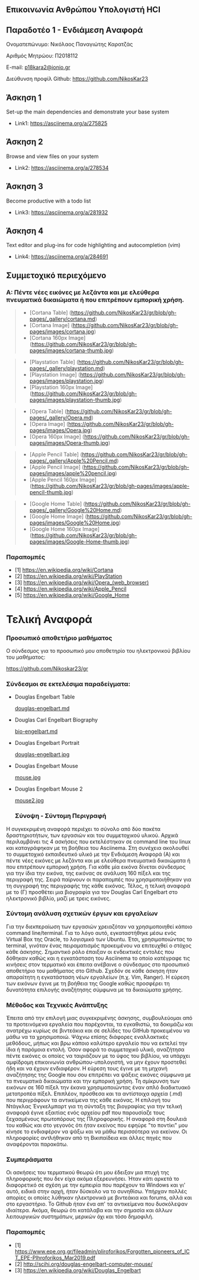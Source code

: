 ## Επικοινωνία Ανθρώπου Υπολογιστή HCI
## Παραδοτέο 1 - Ενδιάμεση Aναφορά

Ονοματεπώνυμο: Νικόλαος Παναγιώτης Καρατζάς

Αριθμός Μητρώου: Π2018112

E-mail: p18kara2@ionio.gr

Διεύθυνση προφίλ Github: https://github.com/NikosKar23

## Άσκηση 1

Set-up the main dependencies and demonstrate your base system

- Link1: https://asciinema.org/a/275825

## Άσκηση 2

Browse and view files on your system

- Link2: https://asciinema.org/a/278534

## Άσκηση 3

Become productive with a todo list

- Link3: https://asciinema.org/a/281932

## Άσκηση 4

Text editor and plug-ins for code highlighting and autocompletion (vim) 

- Link4: https://asciinema.org/a/284691


## **Συμμετοχικό περιεχόμενο**

### Α: Πέντε νέες εικόνες με λεζάντα και με ελεύθερα πνευματικά δικαιώματα ή που επιτρέπουν εμπορική χρήση.

> - [Cortana Table] (https://github.com/NikosKar23/gr/blob/gh-pages/_gallery/cortana.md)
> - [Cortana Image] (https://github.com/NikosKar23/gr/blob/gh-pages/images/cortana.jpg)
> - [Cortana 160px Image] (https://github.com/NikosKar23/gr/blob/gh-pages/images/cortana-thumb.jpg)


> - [Playstation Table] (https://github.com/NikosKar23/gr/blob/gh-pages/_gallery/playstation.md)
> - [Playstation Image] (https://github.com/NikosKar23/gr/blob/gh-pages/images/playstation.jpg)
> - [Playstation 160px Image] (https://github.com/NikosKar23/gr/blob/gh-pages/images/playstation-thumb.jpg)


> - [Opera Table] (https://github.com/NikosKar23/gr/blob/gh-pages/_gallery/Opera.md)
> - [Opera Image] (https://github.com/NikosKar23/gr/blob/gh-pages/images/Opera.jpg)
> - [Opera 160px Image] (https://github.com/NikosKar23/gr/blob/gh-pages/images/Opera-thumb.jpg)


> - [Apple Pencil Table] (https://github.com/NikosKar23/gr/blob/gh-pages/_gallery/Apple%20Pencil.md)
> - [Apple Pencil Image] (https://github.com/NikosKar23/gr/blob/gh-pages/images/apple%20pencil.jpg)
> - [Apple Pencil 160px Image] (https://github.com/NikosKar23/gr/blob/gh-pages/images/apple-pencil-thumb.jpg)


> - [Google Home Table] (https://github.com/NikosKar23/gr/blob/gh-pages/_gallery/Google%20Home.md)
> - [Google Home Image] (https://github.com/NikosKar23/gr/blob/gh-pages/images/Google%20Home.jpg)
> - [Google Home 160px Image] (https://github.com/NikosKar23/gr/blob/gh-pages/images/Google-Home-thumb.jpg)


### **Παραπομπές**

- [1]  https://en.wikipedia.org/wiki/Cortana
- [2]  https://en.wikipedia.org/wiki/PlayStation
- [3]  https://en.wikipedia.org/wiki/Opera_(web_browser)
- [4]  https://en.wikipedia.org/wiki/Apple_Pencil
- [5]  https://en.wikipedia.org/wiki/Google_Home

# Τελική Αναφορά

### Προσωπικό αποθετήριο μαθήματος

Ο σύνδεσμος για το προσωπικό μου αποθετηρίο του ηλεκτρονικού βιβλίου του μαθήματος:

https://github.com/Nikoskar23/gr

### Σύνδεσμοι σε εκτελέσιμα παραδείγματα:

- Douglas Engelbart Table  

  [douglas-engelbart.md](https://github.com/NikosKar23/gr/blob/gh-pages/_biography/douglas-engelbart.md)
 
- Douglas Carl Engelbart Biography 

  [bio-engelbart.md](https://github.com/NikosKar23/gr/blob/gh-pages/_biography/bio-engelbart.md#%CF%83%CF%8D%CE%BD%CF%84%CE%BF%CE%BC%CE%B7-%CE%B2%CE%B9%CE%BF%CE%B3%CF%81%CE%B1%CF%86%CE%AF%CE%B1-%CF%84%CE%BF%CF%85-douglas-carl-engelbart)

- Douglas Engelbart Portrait 

  [douglas-engelbart.jpg](https://github.com/NikosKar23/gr/blob/gh-pages/images/Douglas-Engelbart.jpg)

- Douglas Engelbart Mouse

  [mouse.jpg](https://github.com/NikosKar23/gr/blob/gh-pages/images/mouse.jpg)

- Douglas Engelbart Mouse 2

  [mouse2.jpg](https://github.com/NikosKar23/gr/blob/gh-pages/images/mouse2.jpg)
  
  ### Σύνοψη - Σύντομη Περιγραφή

Η συγκεκριμένη αναφορά περιέχει το σύνολο από δύο πακέτα δραστηριοτήτων, των εργασιών και του συμμετοχικού υλικού. Αρχικά περιλαμβάνει τις 4 ασκήσεις που εκτελέστηκαν σε command line του linux και καταγράφηκαν με τη βοήθεια του Asciinema. Στη συνέχεια ακολουθεί το συμμετοχικό εκπαιδευτικό υλικό με την Ενδιάμεση Αναφορά (Α) και πέντε νέες εικόνες με λεζάντα και με ελεύθερα πνευματικά δικαιώματα ή που επιτρέπουν εμπορική χρήση. Για κάθε μία εικόνα δίνεται σύνδεσμος για την ίδια την εικόνα, της εικόνας σε ανάλυση 160 πίξελ και της περιγραφή της. Σειρά παίρνουν οι παραπομπές που χρησιμοποιήθηκαν για τη συγγραφή της περιγραφής της κάθε εικόνας. Τέλος, η τελική αναφορά με το (Γ) προσθέτει μια βιογραφία για τον Douglas Carl Engelbart στο ηλεκτρονικό βιβλίο, μαζί με τρεις εικόνες.


  ### Σύντομη ανάλυση σχετικών έργων και εργαλείων
  
  Για την διεκπεραίωση των εργασιών χρειαζόταν να χρησιμοποιηθεί κάποιο command line/terminal. Για το λόγο αυτό, εγκαταστήθηκε μέσω ενός Virtual Box της Oracle, το λογισμικό των Ubuntu. Έτσι, χρησιμοποιώντας το terminal, γινόταν ένας πειραματισμός προκειμένου να επιτευχθεί ο στόχος κάθε άσκησης. Σημαντικό ρόλο έπαιξαν οι ενδεικτικές εντολές που δόθηκαν καθώς και η εγκατάσταση του Asciinema το οποίο κατέγραφε τις κινήσεις στον τερματικό και έπειτα ανέβαινε ο σύνδεσμος στο προσωπικό αποθετήριο του μαθήματος στο Github. Σχεδόν σε κάθε άσκηση ήταν απαραίτητη η εγκατάσταση νέων εργαλείων (π.χ. Vim, Ranger). Η εύρεση των εικόνων έγινε με τη βοήθεια της Google καθώς προσφέρει τη δυνατότητα επιλογής αναζήτησης σύμφωνα με τα δικαιώματα χρήσης.
  
   ### Μέθοδος και Τεχνικές Ανάπτυξης
   
   Έπειτα από την επιλογή μιας συγκεκριμένης άσκησης, συμβουλεύομαι από τα προτεινόμενα εργαλεία που παρέχονται, τα εγκαθιστώ, τα δοκιμάζω και ανατρέχω κυρίως σε βιντεάκια και σε σελίδες του GitHub προκειμένου να μάθω να τα χρησιμοποιώ. Ψάχνω επίσης διάφορες εναλλακτικές μεθόδους, μήπως και βρω κάποιο καλύτερο εργαλείο που να εκτελεί την ίδια ή παρόμοια εντολή. Όσον αφορά το συμμετοχικό υλικό, αναζήτησα πέντε εικόνες οι οποίες να ταιριάζουν με το ύφος του βιβλίου, να υπάρχει αμφίδρομη επικοινωνία ανθρώπου-υπολογιστή, να μην έχουν προστεθεί ήδη και να έχουν ενδιαφέρον. Η εύρεση τους έγινε με τη μηχανή αναζήτησης της Google που σου επιτρέπει να ψάξεις εικόνες σύμφωνα με τα πνευματικά δικαιώματα και την εμπορική χρήση. Τη σμίκρυνση των εικόνων σε 160 πίξελ την έκανα χρησιμοποιώντας έναν απλό διαδικτυακό μετατροπέα πίξελ. Επιπλέον, πρόσθεσα και τα αντίστοιχα αρχεία (.md) που περιγράφουν τα αντικείμενα της κάθε εικόνας. Η  επιλογή του Ντάγκλας Ένγκελμπαρτ για τη σύνταξη της βιογραφίας για την τελική αναφορά έγινε εξαιτίας ενός αρχείου pdf που παρουσίαζε τους ξεχασμένους πρωτοπόρους της Πληροφορικής. Η αναφορά στη δουλειά του καθώς και στο γεγονός ότι ήταν εκείνος που εφηύρε "το ποντίκι" μου κίνησε το ενδιαφέρον να ψάξω και να μάθω περισσότερα για εκείνον. Οι πληροφορίες αντλήθηκαν από τη Βικιπαίδεια και άλλες πηγές που αναφέρονται παρακάτω.
   
   ### Συμπεράσματα
   
   Οι ασκήσεις του τερματικού θεωρώ ότι μου έδειξαν μια πτυχή της πληροφορικής που δεν είχα ακόμα εξερευνήσει. Ήταν κάτι αρκετά το διαφορετικό σε σχέση με την εμπειρία που παρέχουν τα Windows και γι' αυτό, ειδικά στην αρχή, ήταν δύσκολο να το συνηθίσω. Υπήρχαν πολλές απορίες οι οποίες λύθηκαν ηλεκτρονικά με βιντεάκια και forums, αλλά και στο εργαστήριο. Το Github ήταν ένα απ' τα αντικείμενα που δυσκόλεψαν ιδιαίτερα. Ακόμα, θεωρώ ότι κατάλαβα και την σημασία και άλλων λειτουργικών συστημάτων, μερικών όχι και τόσο δημοφιλή.
   
   
   ### Παραπομπές
 - [1] https://www.epe.org.gr/fileadmin/pliroforikos/Forgotten_pioneers_of_ICT_EPE-Plhroforikos_Mar2019.pdf
 - [2] http://scihi.org/douglas-engelbart-computer-mouse/
 - [3] https://en.wikipedia.org/wiki/Douglas_Engelbart
